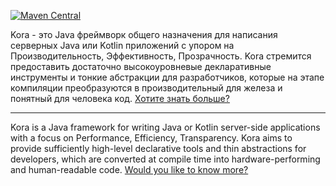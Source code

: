 [![Maven Central](https://maven-badges.herokuapp.com/maven-central/ru.tinkoff.kora/common/badge.svg)](https://maven-badges.herokuapp.com/maven-central/ru.tinkoff.kora/common)

Kora - это Java фреймворк общего назначения для написания серверных Java или Kotlin приложений с упором на Производительность, Эффективность, Прозрачность.
Kora стремится предоставить достаточно высокоуровневые декларативные инструменты и тонкие абстракции для разработчиков,
которые на этапе компиляции преобразуются в производительный для железа и понятный для человека код. [Хотите знать больше?](https://kora-projects.github.io/kora-docs/ru/)

---

Kora is a Java framework for writing Java or Kotlin server-side applications with a focus on Performance, Efficiency, Transparency.
Kora aims to provide sufficiently high-level declarative tools and thin abstractions for developers,
which are converted at compile time into hardware-performing and human-readable code. [Would you like to know more?](https://kora-projects.github.io/kora-docs/en/)
